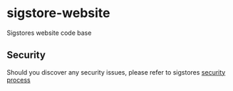 # sigstore-website

Sigstores website code base

## Security

Should you discover any security issues, please refer to sigstores [security
process](https://github.com/sigstore/community/blob/main/SECURITY.md)
